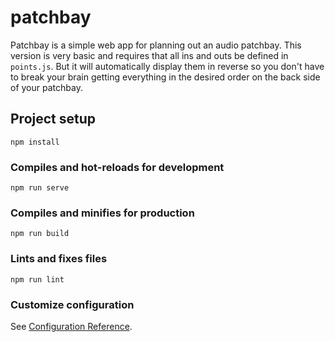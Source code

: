 # patchbay

Patchbay is a simple web app for planning out an audio patchbay. This version is very basic and requires that all ins and outs be defined in `points.js`. But it will automatically display them in reverse so you don't have to break your brain getting everything in the desired order on the back side of your patchbay.

## Project setup

```
npm install
```

### Compiles and hot-reloads for development

```
npm run serve
```

### Compiles and minifies for production

```
npm run build
```

### Lints and fixes files

```
npm run lint
```

### Customize configuration

See [Configuration Reference](https://cli.vuejs.org/config/).
